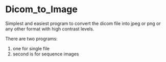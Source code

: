 # Dicom_to_Image

Simplest and easiest program to convert the dicom file into jpeg or png or any other format with high contrast levels.

There are two programs:
1. one for single file
2. second is for sequence images
